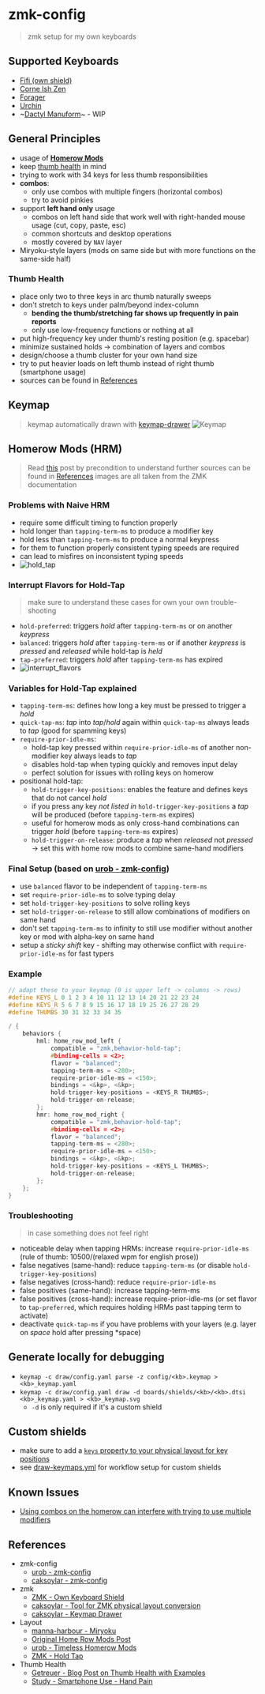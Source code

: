 # zmk-config
> zmk setup for my own keyboards

## Supported Keyboards
- [Fifi (own shield)](https://github.com/raychengy/fifi_split_keeb)
- [Corne Ish Zen](https://lowprokb.ca/products/corne-ish-zen)
- [Forager](https://github.com/carrefinho/forager)
- [Urchin](https://github.com/duckyb/urchin)
- ~[Dactyl Manuform](https://github.com/abstracthat/dactyl-manuform)~ - WIP

## General Principles
- usage of [**Homerow Mods**](#homerow-mods-(hrm))
- keep [thumb health](#thumb-health) in mind
- trying to work with 34 keys for less thumb responsibilities
- **combos**:
    - only use combos with multiple fingers (horizontal combos)
    - try to avoid pinkies
- support **left hand only** usage
    - combos on left hand side that work well with right-handed mouse usage (cut, copy, paste, esc)
    - common shortcuts and desktop operations
    - mostly covered by `NAV` layer
- Miryoku-style layers (mods on same side but with more functions on the same-side half)

### Thumb Health
- place only two to three keys in arc thumb naturally sweeps
- don't stretch to keys under palm/beyond index-column
    - **bending the thumb/stretching far shows up frequently in pain reports**
    - only use low-frequency functions or nothing at all
- put high-frequency key under thumb's resting position (e.g. spacebar)
- minimize sustained holds -> combination of layers and combos
- design/choose a thumb cluster for your own hand size
- try to put heavier loads on left thumb instead of right thumb (smartphone usage)
- sources can be found in [References](#references)

## Keymap
> keymap automatically drawn with [keymap-drawer](https://github.com/caksoylar/keymap-drawer)
![Keymap](./draw/forager.svg?raw=true "Keymap")

## Homerow Mods (HRM)
> Read [this](https://precondition.github.io/home-row-mods) post by precondition to understand
> further sources can be found in [References](#references)
> images are all taken from the ZMK documentation

### Problems with Naive HRM
- require some difficult timing to function properly
- hold longer than `tapping-term-ms` to produce a modifier key
- hold less than `tapping-term-ms` to produce a normal keypress
- for them to function properly consistent typing speeds are required 
- can lead to misfires on inconsistent typing speeds
- ![hold_tap](./assets/hold_tap.svg?raw=true "Hold Tap")

### Interrupt Flavors for Hold-Tap
> make sure to understand these cases for own your own trouble-shooting
- `hold-preferred`: triggers *hold* after `tapping-term-ms` or on another *keypress*
- `balanced`: triggers *hold* after `tapping-term-ms` or if another *keypress* is *pressed* and *released* while hold-tap is *held*
- `tap-preferred`: triggers *hold* after `tapping-term-ms` has expired 
- ![interrupt_flavors](./assets/interrupt_flavors.svg?raw=true "Interrupt Flavors")

### Variables for Hold-Tap explained
- `tapping-term-ms`: defines how long a key must be pressed to trigger a *hold*
- `quick-tap-ms`: *tap* into *tap*/*hold* again within `quick-tap-ms` always leads to *tap* (good for spamming keys)
- `require-prior-idle-ms`: 
    - hold-tap key pressed within `require-prior-idle-ms` of another non-modifier key always leads to *tap*
    - disables hold-tap when typing quickly and removes input delay
    - perfect solution for issues with rolling keys on homerow
- positional hold-tap:
    - `hold-trigger-key-positions`: enables the feature and defines keys that do not cancel *hold*
    - if you press any key *not listed in* `hold-trigger-key-positions` a *tap* will be produced (before `tapping-term-ms` expires)
    - useful for homerow mods as only cross-hand combinations can trigger *hold* (before `tapping-term-ms` expires)
    - `hold-trigger-on-release`: produce a *tap* when *released* not *pressed* -> set this with home row mods to combine same-hand modifiers

### Final Setup (based on [urob - zmk-config](https://github.com/urob/zmk-config))
- use `balanced` flavor to be independent of `tapping-term-ms`
- set `require-prior-idle-ms` to solve typing delay
- set `hold-trigger-key-positions` to solve rolling keys
- set `hold-trigger-on-release` to still allow combinations of modifiers on same hand
- don't set `tapping-term-ms` to infinity to still use modifier without another key or mod with alpha-key on same hand
- setup a *sticky shift* key - shifting may otherwise conflict with `require-prior-idle-ms` for fast typers

### Example
```C++
// adapt these to your keymap (0 is upper left -> columns -> rows)
#define KEYS_L 0 1 2 3 4 10 11 12 13 14 20 21 22 23 24 
#define KEYS_R 5 6 7 8 9 15 16 17 18 19 25 26 27 28 29
#define THUMBS 30 31 32 33 34 35

/ {
    behaviors {
        hml: home_row_mod_left {
            compatible = "zmk,behavior-hold-tap";
            #binding-cells = <2>;
            flavor = "balanced";
            tapping-term-ms = <280>;
            require-prior-idle-ms = <150>;
            bindings = <&kp>, <&kp>;
            hold-trigger-key-positions = <KEYS_R THUMBS>;
            hold-trigger-on-release;
        };
        hmr: home_row_mod_right {
            compatible = "zmk,behavior-hold-tap";
            #binding-cells = <2>;
            flavor = "balanced";
            tapping-term-ms = <280>;
            require-prior-idle-ms = <150>;
            bindings = <&kp>, <&kp>;
            hold-trigger-key-positions = <KEYS_L THUMBS>;
            hold-trigger-on-release;
        };
    };
}
```

### Troubleshooting
> in case something does not feel right
- noticeable delay when tapping HRMs: increase `require-prior-idle-ms` (rule of thumb: 10500/(relaxed wpm for english prose))
- false negatives (same-hand): reduce `tapping-term-ms` (or disable `hold-trigger-key-positions`)
- false negatives (cross-hand): reduce `require-prior-idle-ms`
- false positives (same-hand): increase tapping-term-ms
- false positives (cross-hand): increase require-prior-idle-ms (or set flavor to `tap-preferred`, which requires holding HRMs past tapping term to activate)
- deactivate `quick-tap-ms` if you have problems with your layers (e.g. layer on *space* hold after pressing *space)

## Generate locally for debugging
- `keymap -c draw/config.yaml parse -z config/<kb>.keymap > <kb>_keymap.yaml`
- `keymap -c draw/config.yaml draw -d boards/shields/<kb>/<kb>.dtsi <kb>_keymap.yaml > <kb>_keymap.svg`
    - `-d` is only required if it's a custom shield

## Custom shields
- make sure to add a [`keys` property to your physical layout for key positions](https://zmk.dev/docs/development/hardware-integration/physical-layouts#optional-keys-property)
- see [draw-keymaps.yml](./.github/workflows/draw-keymaps.yml) for workflow setup for custom shields

## Known Issues
- [Using combos on the homerow can interfere with trying to use multiple modifiers](https://github.com/zmkfirmware/zmk/issues/544)

## References
- zmk-config
    - [urob - zmk-config](https://github.com/urob/zmk-config)
    - [caksoylar - zmk-config](https://github.com/caksoylar/zmk-config)
- zmk
    - [ZMK - Own Keyboard Shield](https://zmk.dev/docs/development/hardware-integration/new-shield?keyboard-type=split)
    - [caksoylar - Tool for ZMK physical layout conversion](https://zmk-physical-layout-converter.streamlit.app/)
    - [caksoylar - Keymap Drawer](https://github.com/caksoylar/keymap-drawer/tree/main)
- Layout
    - [manna-harbour - Miryoku](https://github.com/manna-harbour/miryoku_zmk)
    - [Original Home Row Mods Post](https://precondition.github.io/home-row-mods)
    - [urob - Timeless Homerow Mods](https://github.com/urob/zmk-config?tab=readme-ov-file#timeless-homerow-mods)
    - [ZMK - Hold Tap](https://zmk.dev/docs/keymaps/behaviors/hold-tap)
- Thumb Health
    - [Getreuer - Blog Post on Thumb Health with Examples](https://getreuer.info/posts/keyboards/thumb-ergo/index.html#countermeasures)
    - [Study - Smartphone Use - Hand Pain](https://pubmed.ncbi.nlm.nih.gov/39044247/)

